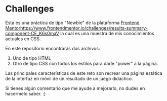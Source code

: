 # Challenges
Esta es una práctica de tipo "Newbie" de la plataforma [Frontend Mentor](https://www.frontendmentor.io/challenges/results-summary-component-CE_K6s0maV)https://www.frontendmentor.io/challenges/results-summary-component-CE_K6s0maV
la cual es una muestra de mis conocimientos actuales en CSS.

En este repositorio encontrarás dos archivos:
1. Uno de tipo HTML
2. Otro de tipo CSS con todos los estilos para darle "power" a la página.

Las principales características de este reto son recrear una página estática de la interfaz en móvil de un resultado de un juego didáctico.

Si tienes algún comentario que me ayude a mejorarlo, no dudes en hacermelo saber. :)
